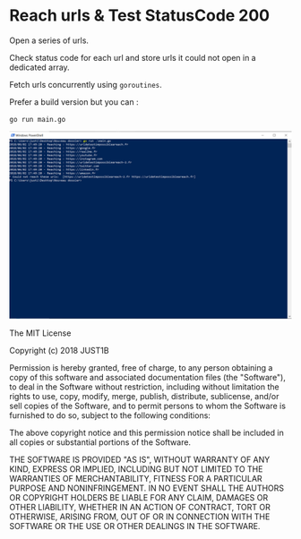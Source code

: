
# Reach urls & Test StatusCode 200

Open a series of urls.

Check status code for each url and store urls it could not
open in a dedicated array.

Fetch urls concurrently using `goroutines`.

Prefer a build version but you can :

    go run main.go


![index](https://github.com/Just1B/Golang_Reacher/raw/master/screen/screen.png)

The MIT License

Copyright (c) 2018 JUST1B

Permission is hereby granted, free of charge, to any person obtaining a copy
of this software and associated documentation files (the "Software"), to deal
in the Software without restriction, including without limitation the rights
to use, copy, modify, merge, publish, distribute, sublicense, and/or sell
copies of the Software, and to permit persons to whom the Software is
furnished to do so, subject to the following conditions:

The above copyright notice and this permission notice shall be included in
all copies or substantial portions of the Software.

THE SOFTWARE IS PROVIDED "AS IS", WITHOUT WARRANTY OF ANY KIND, EXPRESS OR
IMPLIED, INCLUDING BUT NOT LIMITED TO THE WARRANTIES OF MERCHANTABILITY,
FITNESS FOR A PARTICULAR PURPOSE AND NONINFRINGEMENT. IN NO EVENT SHALL THE
AUTHORS OR COPYRIGHT HOLDERS BE LIABLE FOR ANY CLAIM, DAMAGES OR OTHER
LIABILITY, WHETHER IN AN ACTION OF CONTRACT, TORT OR OTHERWISE, ARISING FROM,
OUT OF OR IN CONNECTION WITH THE SOFTWARE OR THE USE OR OTHER DEALINGS IN
THE SOFTWARE.
